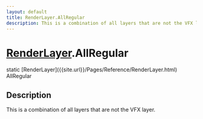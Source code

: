 ```yaml
---
layout: default
title: RenderLayer.AllRegular
description: This is a combination of all layers that are not the VFX layer.
---
```

# [RenderLayer]({{site.url}}/Pages/Reference/RenderLayer.html).AllRegular

<div class='signature' markdown='1'>
static [RenderLayer]({{site.url}}/Pages/Reference/RenderLayer.html) AllRegular
</div>

## Description
This is a combination of all layers that are not the VFX layer.


